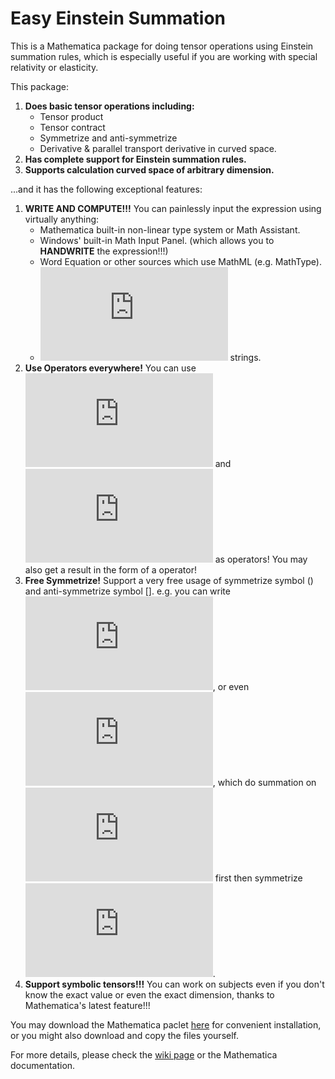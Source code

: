 # Easy Einstein Summation

This is a Mathematica package for doing tensor operations using Einstein summation rules, which is especially useful if you are working with special relativity or elasticity.

This package:

1. **Does basic tensor operations including:**
   - Tensor product
   - Tensor contract
   - Symmetrize and anti-symmetrize
   - Derivative & parallel transport derivative in curved space.
2. **Has complete support for Einstein summation rules.**
3. **Supports calculation curved space of arbitrary dimension.**

...and it has the following exceptional features:

1. **WRITE AND COMPUTE!!!** You can painlessly input the expression using virtually anything:
   - Mathematica built-in non-linear type system or Math Assistant.
   - Windows' built-in Math Input Panel. (which allows you to **HANDWRITE** the expression!!!)
   - Word Equation or other sources which use MathML (e.g. MathType).
   - ![](https://latex.codecogs.com/svg.latex?TeX) strings.
2. **Use Operators everywhere!** You can use ![](https://latex.codecogs.com/svg.latex?%5Cpartial) and ![](https://latex.codecogs.com/svg.latex?%5Cnabla) as operators! You may also get a result in the form of a operator!
3. **Free Symmetrize!** Support a very free usage of symmetrize symbol () and anti-symmetrize symbol []. e.g. you can write ![](https://latex.codecogs.com/svg.latex?%5Cnabla%5E%7B%5B%5Cmu%7D%20A%5E%7B%5Cnu%5D%7D), or even ![](https://latex.codecogs.com/svg.latex?A_%7B%28%5Cmu%7D%20%5Cnabla_%5Cnu%20B_%7B%5Csigma%29%7D%5E%7B%5C%20%5C%20%5Cnu%7D), which do summation on ![](https://latex.codecogs.com/svg.latex?%5Cnu) first then symmetrize ![](https://latex.codecogs.com/svg.latex?%5Cmu%2C%20%5Csigma).
4. **Support symbolic tensors!!!** You can work on subjects even if you don't know the exact value or even the exact dimension, thanks to Mathematica's latest feature!!!



You may download the Mathematica paclet [here](https://github.com/wjxway/EasyEinsteinSummation/releases) for convenient installation, or you might also download and copy the files yourself.

For more details, please check the [wiki page](https://github.com/wjxway/EasyEinsteinSummation/wiki) or the Mathematica documentation.
